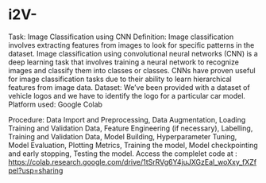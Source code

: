 # i2V-

Task: Image Classification using CNN
Definition: Image classification involves extracting features from images to look for 
specific patterns in the dataset. Image classification using convolutional neural networks (CNN) is a deep learning  task that involves training a neural network to recognize images and 
classify them into classes or classes. CNNs have proven useful for image classification tasks due to their ability to learn hierarchical features from image data.
Dataset: We’ve been provided with a dataset of vehicle logos and we have to identify the logo for a particular car model.
Platform used: Google Colab

Procedure:
Data Import and Preprocessing, Data Augmentation, Loading Training and Validation Data, Feature Engineering (if necessary), Labelling, Training and Validation Data, Model Building, Hyperparameter Tuning, Model Evaluation, Plotting Metrics, Training the model, Model checkpointing and early stopping, Testing the model.
Access the complelet code at : https://colab.research.google.com/drive/1tSrRVg6Y4juJXGzEal_woXxy_fXZfpel?usp=sharing

